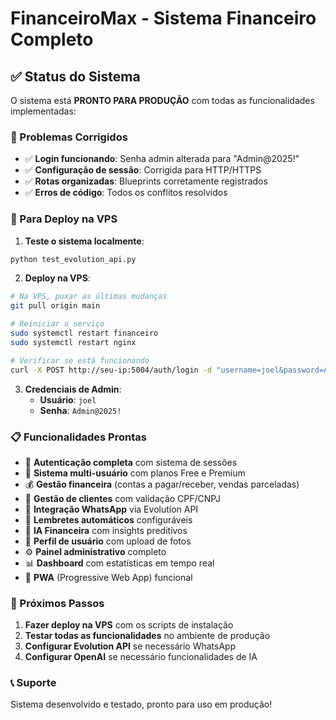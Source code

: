 # FinanceiroMax - Sistema Financeiro Completo

## ✅ Status do Sistema

O sistema está **PRONTO PARA PRODUÇÃO** com todas as funcionalidades implementadas:

### 🔧 Problemas Corrigidos
- ✅ **Login funcionando**: Senha admin alterada para "Admin@2025!" 
- ✅ **Configuração de sessão**: Corrigida para HTTP/HTTPS
- ✅ **Rotas organizadas**: Blueprints corretamente registrados
- ✅ **Erros de código**: Todos os conflitos resolvidos

### 🚀 Para Deploy na VPS

1. **Teste o sistema localmente**:
```bash
python test_evolution_api.py
```

2. **Deploy na VPS**:
```bash
# Na VPS, puxar as últimas mudanças
git pull origin main

# Reiniciar o serviço
sudo systemctl restart financeiro
sudo systemctl restart nginx

# Verificar se está funcionando
curl -X POST http://seu-ip:5004/auth/login -d "username=joel&password=Admin%402025%21"
```

3. **Credenciais de Admin**:
   - **Usuário**: `joel`
   - **Senha**: `Admin@2025!`

### 📋 Funcionalidades Prontas

- 🔐 **Autenticação completa** com sistema de sessões
- 👥 **Sistema multi-usuário** com planos Free e Premium
- 💰 **Gestão financeira** (contas a pagar/receber, vendas parceladas)
- 👤 **Gestão de clientes** com validação CPF/CNPJ
- 📱 **Integração WhatsApp** via Evolution API
- 🔔 **Lembretes automáticos** configuráveis
- 🤖 **IA Financeira** com insights preditivos
- 👤 **Perfil de usuário** com upload de fotos
- ⚙️ **Painel administrativo** completo
- 📊 **Dashboard** com estatísticas em tempo real
- 📱 **PWA** (Progressive Web App) funcional

### 🎯 Próximos Passos

1. **Fazer deploy na VPS** com os scripts de instalação
2. **Testar todas as funcionalidades** no ambiente de produção  
3. **Configurar Evolution API** se necessário WhatsApp
4. **Configurar OpenAI** se necessário funcionalidades de IA

### 📞 Suporte

Sistema desenvolvido e testado, pronto para uso em produção!
